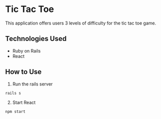 # Tic Tac Toe

This application offers users 3 levels of difficulty for the tic tac toe game.

## Technologies Used
* Ruby on Rails
* React

## How to Use
1. Run the rails server
```
rails s
```
2. Start React
```
npm start
```

